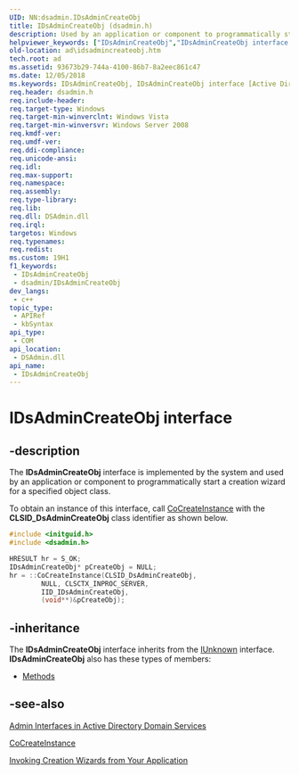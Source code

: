 ```yaml
---
UID: NN:dsadmin.IDsAdminCreateObj
title: IDsAdminCreateObj (dsadmin.h)
description: Used by an application or component to programmatically start a creation wizard for a specified object class.
helpviewer_keywords: ["IDsAdminCreateObj","IDsAdminCreateObj interface [Active Directory]","IDsAdminCreateObj interface [Active Directory]","described","_glines_idsadmincreateobj","ad.idsadmincreateobj","dsadmin/IDsAdminCreateObj"]
old-location: ad\idsadmincreateobj.htm
tech.root: ad
ms.assetid: 93673b29-744a-4100-86b7-8a2eec861c47
ms.date: 12/05/2018
ms.keywords: IDsAdminCreateObj, IDsAdminCreateObj interface [Active Directory], IDsAdminCreateObj interface [Active Directory],described, _glines_idsadmincreateobj, ad.idsadmincreateobj, dsadmin/IDsAdminCreateObj
req.header: dsadmin.h
req.include-header: 
req.target-type: Windows
req.target-min-winverclnt: Windows Vista
req.target-min-winversvr: Windows Server 2008
req.kmdf-ver: 
req.umdf-ver: 
req.ddi-compliance: 
req.unicode-ansi: 
req.idl: 
req.max-support: 
req.namespace: 
req.assembly: 
req.type-library: 
req.lib: 
req.dll: DSAdmin.dll
req.irql: 
targetos: Windows
req.typenames: 
req.redist: 
ms.custom: 19H1
f1_keywords:
 - IDsAdminCreateObj
 - dsadmin/IDsAdminCreateObj
dev_langs:
 - c++
topic_type:
 - APIRef
 - kbSyntax
api_type:
 - COM
api_location:
 - DSAdmin.dll
api_name:
 - IDsAdminCreateObj
---
```


# IDsAdminCreateObj interface


## -description

The <b>IDsAdminCreateObj</b> interface is implemented by the system and used by an application or component to programmatically start a creation wizard for a specified object class.

To obtain an instance of this interface, call <a href="/windows/desktop/api/combaseapi/nf-combaseapi-cocreateinstance">CoCreateInstance</a> with the <b>CLSID_DsAdminCreateObj</b> class identifier as shown below.

```cpp
#include <initguid.h>
#include <dsadmin.h>

HRESULT hr = S_OK;
IDsAdminCreateObj* pCreateObj = NULL;
hr = ::CoCreateInstance(CLSID_DsAdminCreateObj,
        NULL, CLSCTX_INPROC_SERVER,
        IID_IDsAdminCreateObj,
        (void**)&pCreateObj);
```

## -inheritance

The <b xmlns:loc="http://microsoft.com/wdcml/l10n">IDsAdminCreateObj</b> interface inherits from the <a href="/windows/desktop/api/unknwn/nn-unknwn-iunknown">IUnknown</a> interface. <b>IDsAdminCreateObj</b> also has these types of members:
<ul>
<li><a href="https://docs.microsoft.com/">Methods</a></li>
</ul>

## -see-also

<a href="/windows/desktop/AD/admin-interfaces-in-active-directory-domain-services">Admin Interfaces in Active Directory Domain Services</a>



<a href="/windows/desktop/api/combaseapi/nf-combaseapi-cocreateinstance">CoCreateInstance</a>



<a href="/windows/desktop/AD/invoking-creation-wizards-from-your-application">Invoking Creation Wizards from Your Application</a>
